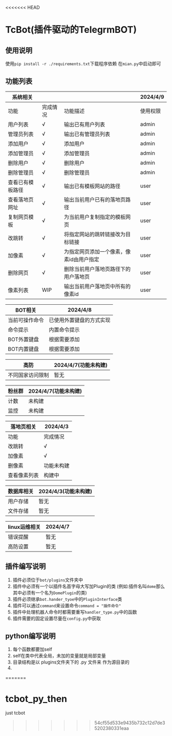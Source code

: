 <<<<<<< HEAD
# TcBot(插件驱动的TelegrmBOT)
## 使用说明
使用`pip install -r ./requirements.txt`下载程序依赖
在```mian.py```中启动即可
## 功能列表
| 系统相关       |  |       |  2024/4/9  |
|------------|----------|-------|-------|
| 功能         | 完成情况     |功能描述| 使用权限  |
| 用户列表       | √        |输出已有用户列表| admin |
| 管理员列表      | √        |输出已有管理员列表| admin |
| 添加用户       | √        |添加用户| admin |
| 添加管理员      | √        |添加管理员| admin |
| 删除用户       | √        |删除用户| admin |
| 删除管理员      | √        |删除管理员| admin |
| 查看已有模板路径 | √        |输出已有模板网站的路径| user  |
| 查看落地页网址    | √        |输出当前用户已有的落地页路径| user  |
| 复制网页模板     | √        |为当前用户复制指定的模板网页| user  |
| 改跳转 | √        |将指定网站的跳转链接改为目标链接| user  |
| 加像素 | √        |为指定网页添加一个像素，像素id由用户指定| user  |
| 删除网页 | √        |删除当前用户落地页路径下的用户落地页| user  |
| 像素列表 | WIP     |输出当前用户落地页中所有的像素id| user  |

| BOT相关   | 2024/4/8     |
|---------|--------------|
| 当前可操作命令 | 已使用外置键盘的方式实现 |
| 命令提示    | 内置命令提示       |
| BOT外置键盘 | 根据需要添加       |
| BOT内置键盘 | 根据需要添加       |


|高防|2024/4/7(功能未构建)|
|---|---|
|不同国家访问限制|暂无|

|粉丝群|2024/4/7(功能未构建)|
|---|---|
|计数|未构建|
|监控|未构建|

| 落地页相关  | 2024/4/3 |
|--------|----------|
| 功能     | 完成情况     |
| 改跳转    | √        |
| 加像素    | √        |
| 删像素    | 功能未构建    |
| 查看像素列表 | 构建中      |

|数据库相关| 2024/4/3(功能未构建) |
|---|-----------------|
|用户存储|暂无|
|文件存储|暂无|

|linux运维相关|2024/4/7|
|---|---|
|错误提醒|暂无|
|高防设置|暂无|

## 插件编写说明
1. 插件必须位于`bot/plugins`文件夹中
2. 插件中必须有一个以插件名首字母大写加Plugin的类 (例如:插件名叫`dome`那么其中必须有一个名为`DomePlugin`的类)
3. 插件必须继承`bot.hander_tyoe`中的`PluginInterface`类
4. 插件可以通过`command`来设置命令```command = "插件命令"```
5. 插件中处理机器人命令时都需要重写```handler_type.py```中的函数
6. 插件需要的固定设置尽量在```config.py```中获取


## python编写说明
1. 每个函数都要加self
2. self在类中代表全局，未加的变量就是局部变量
3. 目录结构是以 plugins文件夹下的  .py  文件来 作为源目录的
4. 

=======
# tcbot_py_then
just tcbot
>>>>>>> 54cf55d533e9435b732c12d7de35202380331eaa
